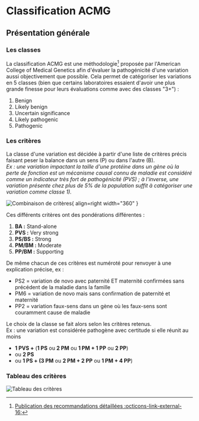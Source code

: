 # Classification ACMG

## Présentation générale
### Les classes
La classification ACMG est une méthodologie[^1] proposée par l'American College of Medical Genetics afin d'évaluer la pathogénicité d'une variation aussi objectivement que possible. Cela permet de catégoriser les variations en 5 classes (bien que certains laboratoires essaient d'avoir une plus grande finesse pour leurs évaluations comme avec des classes "3+")&nbsp;:  

1. Benign
2. Likely benign
3. Uncertain significance
4. Likely pathogenic
5. Pathogenic

### Les critères
La classe d'une variation est décidée à partir d'une liste de critères précis faisant peser la balance dans un sens (P) ou dans l'autre (B).  
*Ex&nbsp;: une variation impactant la taille d'une protéine dans un gène où la perte de fonction est un mécanisme causal connu de maladie est considéré comme un indicateur très fort de pathogénicité (PVS)&nbsp;; à l'inverse, une variation présente chez plus de 5% de la population suffit à catégoriser une variation comme classe 1).*  

![Combinaison de critères](/images/criteria_combinations.png){ align=right width="360" }

Ces différents critères ont des pondérations différentes&nbsp;:  

1. **BA :** Stand-alone
2. **PVS :** Very strong
3. **PS/BS :** Strong
4. **PM/BM :** Moderate
5. **PP/BM :** Supporting

De même chacun de ces critères est numéroté pour renvoyer à une explication précise, ex&nbsp;:  

- PS2 = variation de novo avec paternité ET maternité confirmées sans précédent de la maladie dans la famille  
- PM6 = variation de novo mais sans confirmation de paternité et maternité  
- PP2 = variation faux-sens dans un gène où les faux-sens sont couramment cause de maladie  

Le choix de la classe se fait alors selon les critères retenus.  
Ex&nbsp;: une variation est considérée pathogène avec certitude si elle réunit au moins

- **1 PVS +** (**1 PS** ou **2 PM** ou **1 PM + 1 PP** ou **2 PP**)  
- ou **2 PS**  
- ou **1 PS + (3 PM** ou **2 PM + 2 PP** ou **1 PM + 4 PP**)  

### Tableau des critères
![Tableau des critères](/images/evidence_framework.png)


[^1]:[Publication des recommandations détaillées :octicons-link-external-16:](https://www.acmg.net/docs/Standards_Guidelines_for_the_Interpretation_of_Sequence_Variants.pdf)